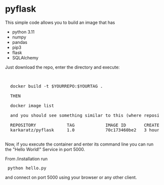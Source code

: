 # pyflask

This simple code allows you to build an image that has 

- python 3.11
- numpy
- pandas
- pip3
- flask
- SQLAlchemy

Just download the repo, enter the directory and execute:

<pre> 
  
  docker build -t $YOURREPO:$YOURTAG .
  
  THEN 
  
  docker image list

  and you should see something similar to this (where repository is $YOURREPO and TAG is $YOURTAG.
  
  REPOSITORY            TAG            IMAGE ID       CREATED          SIZE
  karkaratz/pyflask     1.0            70c173460be2   3 hours ago      729MB

</pre>

Now, if you execute the container and enter its command line you can run the "Hello World!" Service in port 5000.

From /installation run <pre> python hello.py </pre> and connect on port 5000 using your browser or any other client.
